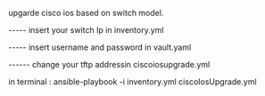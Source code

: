 upgarde cisco ios based on switch model.


----- insert your switch Ip in inventory.yml 


----- insert username and password in vault.yaml


------ change your tftp addressin ciscoiosupgrade.yml

in terminal :  ansible-playbook -i inventory.yml ciscoIosUpgrade.yml
